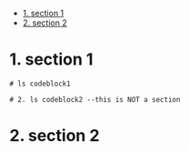 <!-- TOC -->

- [1. section 1](#markdown-header-1-section-1)
- [2. section 2](#markdown-header-2-section-2)

<!-- /TOC -->

<a id="markdown-section-1" name="section-1"></a>

# 1. section 1

```
# ls codeblock1
```
```
# 2. ls codeblock2 --this is NOT a section
```

<a id="markdown-section-2" name="section-2"></a>

# 2. section 2
